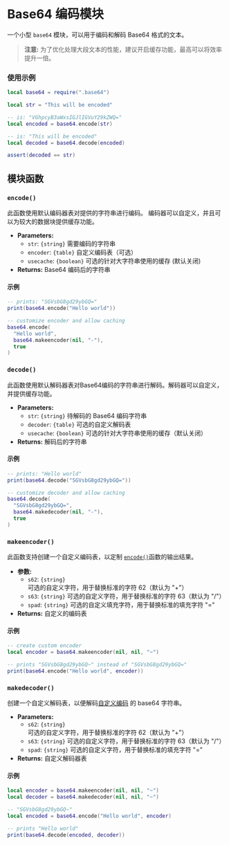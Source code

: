 # Base64 编码模块

一个小型 `base64` 模块，可以用于编码和解码 Base64 格式的文本。

> **注意:** 为了优化处理大段文本的性能，建议开启缓存功能，最高可以将效率提升一倍。

### 使用示例
```lua
local base64 = require(".base64")

local str = "This will be encoded"

-- is: "VGhpcyB3aWxsIGJlIGVuY29kZWQ="
local encoded = base64.encode(str)

-- is: "This will be encoded"
local decoded = base64.decode(encoded)

assert(decoded == str)
```

## 模块函数

### `encode()`

此函数使用默认编码器表对提供的字符串进行编码。 编码器可以自定义，并且可以为较大的数据块提供缓存功能。

- **Parameters:**
  - `str`: `{string}` 需要编码的字符串
  - `encoder`: `{table}` 自定义编码表（可选）
  - `usecache`: `{boolean}` 可选的针对大字符串使用的缓存 (默认关闭)
- **Returns:** Base64 编码后的字符串

#### 示例
```lua
-- prints: "SGVsbG8gd29ybGQ="
print(base64.encode("Hello world"))

-- customize encoder and allow caching
base64.encode(
  "Hello world",
  base64.makeencoder(nil, "-"),
  true
)
```

### `decode()`

此函数使用默认解码器表对Base64编码的字符串进行解码。解码器可以自定义，并提供缓存功能。

- **Parameters:**
  - `str`: `{string}` 待解码的 Base64 编码字符串
  - `decoder`: `{table}` 可选的自定义解码表
  - `usecache`: `{boolean}` 可选的针对大字符串使用的缓存（默认关闭）
- **Returns:** 解码后的字符串

#### 示例
```lua
-- prints: "Hello world"
print(base64.decode("SGVsbG8gd29ybGQ="))

-- customize decoder and allow caching
base64.decode(
  "SGVsbG8gd29ybGQ=",
  base64.makedecoder(nil, "-"),
  true
)
```

### `makeencoder()`

此函数支持创建一个自定义编码表，以定制 [`encode()`](#encode)函数的输出结果。

- **参数:**
  - `s62`: `{string}`  可选的自定义字符，用于替换标准的字符 62（默认为 "+"）
  - `s63`: `{string}` 可选的自定义字符，用于替换标准的字符 63（默认为 "/"）
  - `spad`: `{string}` 可选的自定义填充字符，用于替换标准的填充字符 "="
- **Returns:** 自定义的编码表

#### 示例

```lua
-- create custom encoder
local encoder = base64.makeencoder(nil, nil, "~")

-- prints "SGVsbG8gd29ybGQ~" instead of "SGVsbG8gd29ybGQ="
print(base64.encode("Hello world", encoder))
```

### `makedecoder()`


创建一个自定义解码表，以便解码[自定义编码](#makeencoder) 的 base64 字符串。

- **Parameters:**
  - `s62`: `{string}` 可选的自定义字符，用于替换标准的字符 62（默认为 "+"）
  - `s63`: `{string}` 可选的自定义字符，用于替换标准的字符 63（默认为 "/"）
  - `spad`: `{string}` 可选的自定义字符，用于替换标准的填充字符 "="
- **Returns:** 自定义解码器表

#### 示例

```lua
local encoder = base64.makeencoder(nil, nil, "~")
local decoder = base64.makedecoder(nil, nil, "~")

-- "SGVsbG8gd29ybGQ~"
local encoded = base64.encode("Hello world", encoder)

-- prints "Hello world"
print(base64.decode(encoded, decoder))
```
